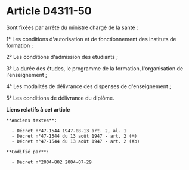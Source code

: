 # Article D4311-50

Sont fixées par arrêté du ministre chargé de la santé :

1° Les conditions d'autorisation et de fonctionnement des instituts de formation ;

2° Les conditions d'admission des étudiants ;

3° La durée des études, le programme de la formation, l'organisation de l'enseignement ;

4° Les modalités de délivrance des dispenses de d'enseignement ;

5° Les conditions de délivrance du diplôme.

**Liens relatifs à cet article**

	**Anciens textes**:

	  - Décret n°47-1544 1947-08-13 art. 2, al. 1
	  - Décret n°47-1544 du 13 août 1947 - art. 2 (M)
	  - Décret n°47-1544 du 13 août 1947 - art. 2 (Ab)

	**Codifié par**:

	  - Décret n°2004-802 2004-07-29
